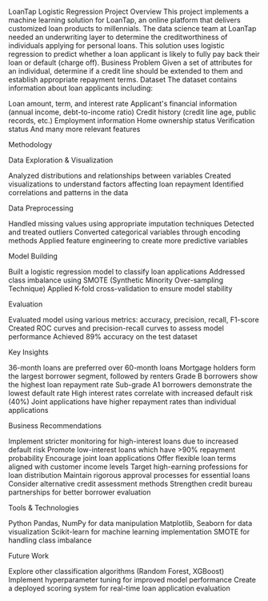 LoanTap Logistic Regression
Project Overview
This project implements a machine learning solution for LoanTap, an online platform that delivers customized loan products to millennials. The data science team at LoanTap needed an underwriting layer to determine the creditworthiness of individuals applying for personal loans. This solution uses logistic regression to predict whether a loan applicant is likely to fully pay back their loan or default (charge off).
Business Problem
Given a set of attributes for an individual, determine if a credit line should be extended to them and establish appropriate repayment terms.
Dataset
The dataset contains information about loan applicants including:

Loan amount, term, and interest rate
Applicant's financial information (annual income, debt-to-income ratio)
Credit history (credit line age, public records, etc.)
Employment information
Home ownership status
Verification status
And many more relevant features

Methodology

Data Exploration & Visualization

Analyzed distributions and relationships between variables
Created visualizations to understand factors affecting loan repayment
Identified correlations and patterns in the data


Data Preprocessing

Handled missing values using appropriate imputation techniques
Detected and treated outliers
Converted categorical variables through encoding methods
Applied feature engineering to create more predictive variables


Model Building

Built a logistic regression model to classify loan applications
Addressed class imbalance using SMOTE (Synthetic Minority Over-sampling Technique)
Applied K-fold cross-validation to ensure model stability


Evaluation

Evaluated model using various metrics: accuracy, precision, recall, F1-score
Created ROC curves and precision-recall curves to assess model performance
Achieved 89% accuracy on the test dataset



Key Insights

36-month loans are preferred over 60-month loans
Mortgage holders form the largest borrower segment, followed by renters
Grade B borrowers show the highest loan repayment rate
Sub-grade A1 borrowers demonstrate the lowest default rate
High interest rates correlate with increased default risk (40%)
Joint applications have higher repayment rates than individual applications

Business Recommendations

Implement stricter monitoring for high-interest loans due to increased default risk
Promote low-interest loans which have >90% repayment probability
Encourage joint loan applications
Offer flexible loan terms aligned with customer income levels
Target high-earning professions for loan distribution
Maintain rigorous approval processes for essential loans
Consider alternative credit assessment methods
Strengthen credit bureau partnerships for better borrower evaluation

Tools & Technologies

Python
Pandas, NumPy for data manipulation
Matplotlib, Seaborn for data visualization
Scikit-learn for machine learning implementation
SMOTE for handling class imbalance

Future Work

Explore other classification algorithms (Random Forest, XGBoost)
Implement hyperparameter tuning for improved model performance
Create a deployed scoring system for real-time loan application evaluation
